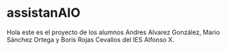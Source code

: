 # assistanAIO
Hola este es el proyecto de los alumnos Andres Alvarez González, Mario Sánchez Ortega y  Boris Rojas Cevallos del IES Alfonso X.